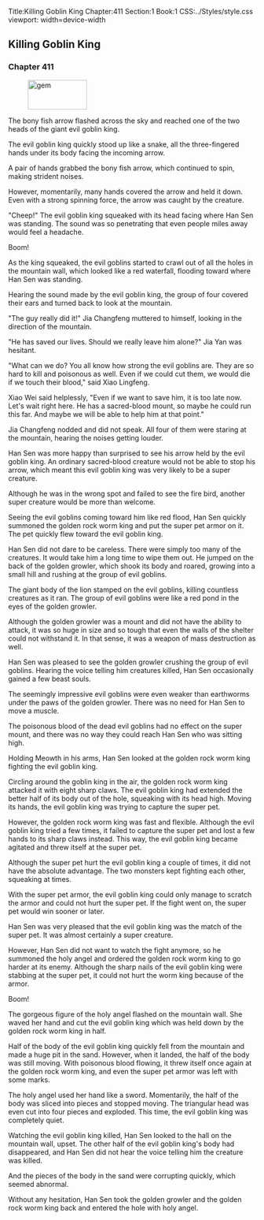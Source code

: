 Title:Killing Goblin King 
Chapter:411 
Section:1 
Book:1 
CSS:../Styles/style.css 
viewport: width=device-width
  
## Killing Goblin King
### Chapter 411
  
<figure>
	<img src="../Images/gem.gif" alt="gem" id="gem" width="120" height="60" />
</figure>
  

  
The bony fish arrow flashed across the sky and reached one of the two heads of the giant evil goblin king.

The evil goblin king quickly stood up like a snake, all the three-fingered hands under its body facing the incoming arrow.

A pair of hands grabbed the bony fish arrow, which continued to spin, making strident noises.

However, momentarily, many hands covered the arrow and held it down. Even with a strong spinning force, the arrow was caught by the creature.

"Cheep!" The evil goblin king squeaked with its head facing where Han Sen was standing. The sound was so penetrating that even people miles away would feel a headache.

Boom!

As the king squeaked, the evil goblins started to crawl out of all the holes in the mountain wall, which looked like a red waterfall, flooding toward where Han Sen was standing.

Hearing the sound made by the evil goblin king, the group of four covered their ears and turned back to look at the mountain.

"The guy really did it!" Jia Changfeng muttered to himself, looking in the direction of the mountain.

"He has saved our lives. Should we really leave him alone?" Jia Yan was hesitant.

"What can we do? You all know how strong the evil goblins are. They are so hard to kill and poisonous as well. Even if we could cut them, we would die if we touch their blood," said Xiao Lingfeng.

Xiao Wei said helplessly, "Even if we want to save him, it is too late now. Let's wait right here. He has a sacred-blood mount, so maybe he could run this far. And maybe we will be able to help him at that point."

Jia Changfeng nodded and did not speak. All four of them were staring at the mountain, hearing the noises getting louder.

Han Sen was more happy than surprised to see his arrow held by the evil goblin king. An ordinary sacred-blood creature would not be able to stop his arrow, which meant this evil goblin king was very likely to be a super creature.

Although he was in the wrong spot and failed to see the fire bird, another super creature would be more than welcome.

Seeing the evil goblins coming toward him like red flood, Han Sen quickly summoned the golden rock worm king and put the super pet armor on it. The pet quickly flew toward the evil goblin king.

Han Sen did not dare to be careless. There were simply too many of the creatures. It would take him a long time to wipe them out. He jumped on the back of the golden growler, which shook its body and roared, growing into a small hill and rushing at the group of evil goblins.

The giant body of the lion stamped on the evil goblins, killing countless creatures as it ran. The group of evil goblins were like a red pond in the eyes of the golden growler.

Although the golden growler was a mount and did not have the ability to attack, it was so huge in size and so tough that even the walls of the shelter could not withstand it. In that sense, it was a weapon of mass destruction as well.

Han Sen was pleased to see the golden growler crushing the group of evil goblins. Hearing the voice telling him creatures killed, Han Sen occasionally gained a few beast souls.

The seemingly impressive evil goblins were even weaker than earthworms under the paws of the golden growler. There was no need for Han Sen to move a muscle.

The poisonous blood of the dead evil goblins had no effect on the super mount, and there was no way they could reach Han Sen who was sitting high.

Holding Meowth in his arms, Han Sen looked at the golden rock worm king fighting the evil goblin king.

Circling around the goblin king in the air, the golden rock worm king attacked it with eight sharp claws. The evil goblin king had extended the better half of its body out of the hole, squeaking with its head high. Moving its hands, the evil goblin king was trying to capture the super pet.

However, the golden rock worm king was fast and flexible. Although the evil goblin king tried a few times, it failed to capture the super pet and lost a few hands to its sharp claws instead. This way, the evil goblin king became agitated and threw itself at the super pet.

Although the super pet hurt the evil goblin king a couple of times, it did not have the absolute advantage. The two monsters kept fighting each other, squeaking at times.

With the super pet armor, the evil goblin king could only manage to scratch the armor and could not hurt the super pet. If the fight went on, the super pet would win sooner or later.

Han Sen was very pleased that the evil goblin king was the match of the super pet. It was almost certainly a super creature.

However, Han Sen did not want to watch the fight anymore, so he summoned the holy angel and ordered the golden rock worm king to go harder at its enemy. Although the sharp nails of the evil goblin king were stabbing at the super pet, it could not hurt the worm king because of the armor.

Boom!

The gorgeous figure of the holy angel flashed on the mountain wall. She waved her hand and cut the evil goblin king which was held down by the golden rock worm king in half.

Half of the body of the evil goblin king quickly fell from the mountain and made a huge pit in the sand. However, when it landed, the half of the body was still moving. With poisonous blood flowing, it threw itself once again at the golden rock worm king, and even the super pet armor was left with some marks.

The holy angel used her hand like a sword. Momentarily, the half of the body was sliced into pieces and stopped moving. The triangular head was even cut into four pieces and exploded. This time, the evil goblin king was completely quiet.

Watching the evil goblin king killed, Han Sen looked to the hall on the mountain wall, upset. The other half of the evil goblin king's body had disappeared, and Han Sen did not hear the voice telling him the creature was killed.

And the pieces of the body in the sand were corrupting quickly, which seemed abnormal.

Without any hesitation, Han Sen took the golden growler and the golden rock worm king back and entered the hole with holy angel.